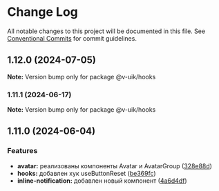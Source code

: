 # Change Log

All notable changes to this project will be documented in this file.
See [Conventional Commits](https://conventionalcommits.org) for commit guidelines.

## 1.12.0 (2024-07-05)

**Note:** Version bump only for package @v-uik/hooks





### 1.11.1 (2024-06-17)

**Note:** Version bump only for package @v-uik/hooks





## 1.11.0 (2024-06-04)


### Features

* **avatar:** реализованы компоненты Avatar и AvatarGroup ([328e88d](#))
* **hooks:** добавлен хук useButtonReset ([be369fc](#))
* **inline-notification:** добавлен новый компонент ([4a6d4df](#))
